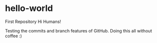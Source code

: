 # hello-world
First Repository
Hi Humans!

Testing the commits and branch features of GitHub. Doing this all without coffee :) 
